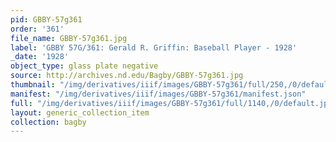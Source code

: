 ```yaml
---
pid: GBBY-57g361
order: '361'
file_name: GBBY-57g361.jpg
label: 'GBBY 57G/361: Gerald R. Griffin: Baseball Player - 1928'
_date: '1928'
object_type: glass plate negative
source: http://archives.nd.edu/Bagby/GBBY-57g361.jpg
thumbnail: "/img/derivatives/iiif/images/GBBY-57g361/full/250,/0/default.jpg"
manifest: "/img/derivatives/iiif/images/GBBY-57g361/manifest.json"
full: "/img/derivatives/iiif/images/GBBY-57g361/full/1140,/0/default.jpg"
layout: generic_collection_item
collection: bagby
---
```

